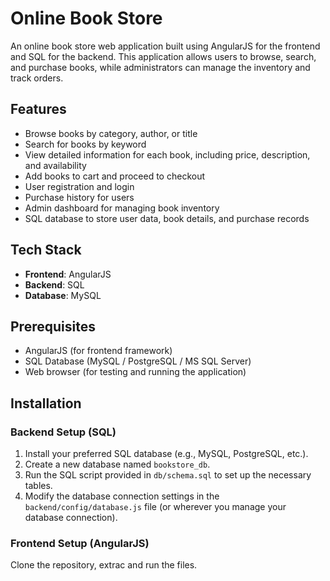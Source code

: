 # Online Book Store

An online book store web application built using AngularJS for the frontend and SQL for the backend. This application allows users to browse, search, and purchase books, while administrators can manage the inventory and track orders.

## Features

- Browse books by category, author, or title
- Search for books by keyword
- View detailed information for each book, including price, description, and availability
- Add books to cart and proceed to checkout
- User registration and login
- Purchase history for users
- Admin dashboard for managing book inventory
- SQL database to store user data, book details, and purchase records

## Tech Stack

- **Frontend**: AngularJS
- **Backend**: SQL
- **Database**: MySQL
  
## Prerequisites

- AngularJS (for frontend framework)
- SQL Database (MySQL / PostgreSQL / MS SQL Server)
- Web browser (for testing and running the application)

## Installation

### Backend Setup (SQL)

1. Install your preferred SQL database (e.g., MySQL, PostgreSQL, etc.).
2. Create a new database named `bookstore_db`.
3. Run the SQL script provided in `db/schema.sql` to set up the necessary tables.
4. Modify the database connection settings in the `backend/config/database.js` file (or wherever you manage your database connection).

### Frontend Setup (AngularJS)

Clone the repository, extrac and run the files.
   
